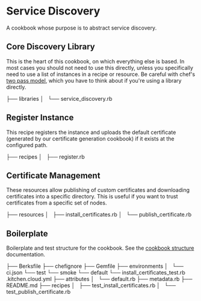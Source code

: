 # Service Discovery

A cookbook whose purpose is to abstract service discovery.

## Core Discovery Library

This is the heart of this cookbook, on which everything else is based.  In most
cases you should not need to use this directly, unless you specifically need to
use a list of instances in a recipe or resource.  Be careful with chef's [two
pass model](https://coderanger.net/two-pass/), which you have to think about if
you're using a library directly.

├── libraries
│   └── service_discovery.rb

## Register Instance

This recipe registers the instance and uploads the default certificate
(generated by our certificate generation cookbook) if it exists at the
configured path.

├── recipes
│   ├── register.rb

## Certificate Management

These resources allow publishing of custom certificates and downloading
certificates into a specific directory.  This is useful if you want to trust
certificates from a specific set of nodes.

├── resources
│   ├── install_certificates.rb
│   └── publish_certificate.rb

## Boilerplate

Boilerplate and test structure for the cookbook.  See the [cookbook
structure](https://github.com/18F/identity-devops/tree/master/doc/technical/cookbook-structure.md)
documentation.

├── Berksfile
├── chefignore
├── Gemfile
├── environments
│   └── ci.json
└── test
    └── smoke
        └── default
            └── install_certificates_test.rb
    .kitchen.cloud.yml
├── attributes
│   └── default.rb
├── metadata.rb
├── README.md
├── recipes
│   ├── test_install_certificates.rb
│   └── test_publish_certificate.rb
